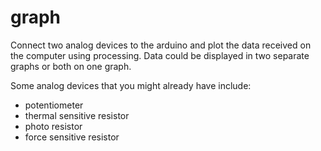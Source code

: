 # graph
Connect two analog devices to the arduino and plot the data received on the computer using processing. 
Data could be displayed in two separate graphs or both on one graph.


Some analog devices that you might already have include:
* potentiometer
* thermal sensitive resistor
* photo resistor
* force sensitive resistor
